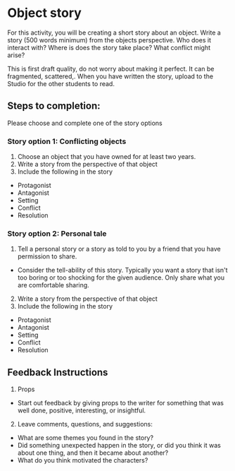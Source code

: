 # Object story

For this activity, you will be creating a short story about an object. Write a story (500 words minimum) from the objects perspective. Who does it interact with? Where is does the story take place? What conflict might arise?

This is first draft quality, do not worry about making it perfect. It can be fragmented, scattered,. When you have written the story, upload to the Studio for the other students to read.

## Steps to completion:
Please choose and complete one of the story options

### Story option 1: Conflicting objects

1. Choose an object that you have owned for at least two years.
2. Write a story from the perspective of that object
3. Include the following in the story
  - Protagonist
  - Antagonist
  - Setting
  - Conflict
  - Resolution

### Story option 2: Personal tale

1. Tell a personal story or a story as told to you by a friend that you have permission to share.
  - Consider the tell-ability of this story. Typically you want a story that isn't too boring or too shocking for the given audience. Only share what you are comfortable sharing.
2. Write a story from the perspective of that object
3. Include the following in the story
  - Protagonist
  - Antagonist
  - Setting
  - Conflict
  - Resolution

## Feedback Instructions

1. Props 
  - Start out feedback by giving props to the writer for something that was well done, positive, interesting, or insightful.
2. Leave comments, questions, and suggestions:
  - What are some themes you found in the story?
  - Did something unexpected happen in the story, or did you think it was about one thing, and then it became about another?
  - What do you think motivated the characters?